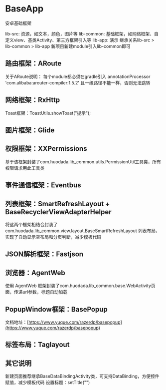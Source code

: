 # BaseApp
安卓基础框架

lib-src: 资源，如文本，颜色，图片等
lib-common: 基础框架，如网络框架、自定义view、基类Activity、第三方框架引入等
lib-app: 演示
继承关系lib-src > lib-common > lib-app
新项目新建module引入lib-common即可

## 路由框架：ARoute
关于ARoute说明：
每个module都必须在gradle引入 annotationProcessor 'com.alibaba:arouter-compiler:1.5.2'
且一级路径不能一样，否则无法跳转

## 网络框架：RxHttp
Toast框架：ToastUtils.showToast("提示");

## 图片框架：Glide

## 权限框架：XXPermissions
基于该框架封装了com.huodada.lib_common.utils.PermissionUtil工具类，所有权限请求用此工具类

## 事件通信框架：Eventbus

## 列表框架：SmartRefreshLayout + BaseRecyclerViewAdapterHelper
将这两个框架相结合封装了 com.huodada.lib_common.view.layout.BaseSmartRefreshLayout 列表布局，实现了自动显示空布局和分页判断，减少模板代码

## JSON解析框架：Fastjson

## 浏览器：AgentWeb
使用 AgentWeb 框架封装了com.huodada.lib_common.base.WebActivity页面，传递url参数，标题自动加载

## PopupWindow框架：BasePopup
文档地址：[https://www.yuque.com/razerdp/basepopup](https://www.yuque.com/razerdp/basepopup)

## 标签布局：Taglayout

## 其它说明
新建页面推荐继承BaseDataBindingActivity类，可支持DataBinding，方便控件赋值，减少模板代码
设置标题：setTitle("")

